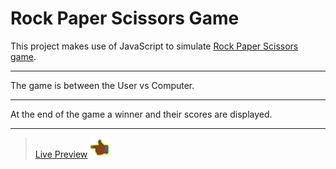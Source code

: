 # Rock Paper Scissors Game

This project makes use of JavaScript to simulate [Rock Paper Scissors game](https://en.wikipedia.org/wiki/Rock_paper_scissors).
***
The game is between the User vs Computer.
***
At the end of the game a winner and their scores are displayed.
***
> [Live Preview](https://tzchileth.github.io/rock-paper-scissors/)     ![Hand icon pointing left](/images/icons8-hand-32.png)